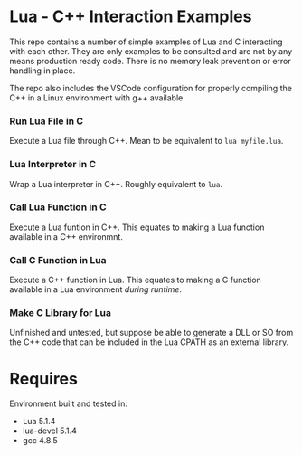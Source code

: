 # Lua - C++ Interaction Examples
This repo contains a number of simple examples of Lua and C interacting with each other. They are only examples to be consulted and are not by any means production ready code. There is no memory leak prevention or error handling in place.

The repo also includes the VSCode configuration for properly compiling the C++ in a Linux environment with g++ available.

### Run Lua File in C
Execute a Lua file through C++. Mean to be equivalent to `lua myfile.lua`.

### Lua Interpreter in C
Wrap a Lua interpreter in C++. Roughly equivalent to `lua`.

### Call Lua Function in C
Execute a Lua funtion in C++. This equates to making a Lua function available in a C++ environmnt.

### Call C Function in Lua
Execute a C++ function in Lua. This equates to making a C function available in a Lua environment *during runtime*.

### Make C Library for Lua
Unfinished and untested, but suppose be able to generate a DLL or SO from the C++ code that can be included in the Lua CPATH as an external library.


# Requires
Environment built and tested in:
- Lua 5.1.4
- lua-devel 5.1.4
- gcc 4.8.5
